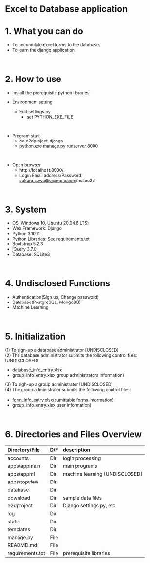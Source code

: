 # Excel to Database application

# 1. What you can do

* To accumulate excel forms to the database.<br>
* To learn the django application.

<br>

# 2. How to use

* Install the prerequisite python libraries

* Environment setting
  * Edit settings.py
    * set PYTHON_EXE_FILE

<br>

* Program start
  * cd e2dproject-django
  * python.exe manage.py runserver 8000

<br>

* Open browser
  * http://localhost:8000/
  * Login Email address/Password: sakura.suwa@example.com/helloe2d

<br>

# 3. System
* OS: Windows 10, Ubuntu 20.04.6 LTS)
* Web Framework: Django
* Python 3.10.11
* Python Libraries: See requirements.txt
* Bootstrap 5.2.3
* jQuery 3.7.0
* Database: SQLite3

<br>

# 4. Undisclosed Functions
* Authentication(Sign up, Change password)
* Database(PostgreSQL, MongoDB)
* Machine Learning

<br>

# 5. Initialization
(1) To sign-up a database administrator [UNDISCLOSED]<br>
(2) The database administrator submits the following control files: [UNDISCLOSED]<br>
   * database_info_entry.xlsx<br>
   * group_info_entry.xlsx(group administrators information)<br>

(3) To sigh-up a group administrator [UNDISCLOSED]<br>
(4) The group administrator submits the following control files:<br>
  * form_info_entry.xlsx(sumittable forms information）<br>
  * group_info_entry.xlsx(user information)

<br>

# 6. Directories and Files Overview

| Directory/File |D/F| description |
| :------------- | :-| :---------- |
| accounts |Dir | login processing |
| apps/appmain | Dir | main programs |
| apps/appml | Dir | machine learning [UNDISCLOSED] |
| apps/topview | Dir ||
| database | Dir ||
| download | Dir | sample data files |
| e2dproject | Dir | Django settings.py, etc. |
| log | Dir ||
| static | Dir ||
| templates | Dir ||
| manage.py  | File ||
| READMD.md | File ||
| requirements.txt | File | prerequisite libraries |
